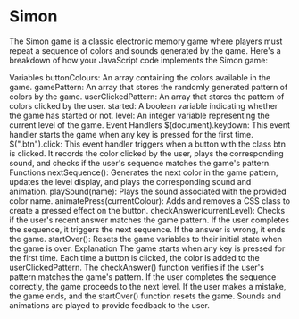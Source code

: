 # Simon

The Simon game is a classic electronic memory game where players must repeat a sequence of colors and sounds generated by the game. Here's a breakdown of how your JavaScript code implements the Simon game:

Variables
buttonColours: An array containing the colors available in the game.
gamePattern: An array that stores the randomly generated pattern of colors by the game.
userClickedPattern: An array that stores the pattern of colors clicked by the user.
started: A boolean variable indicating whether the game has started or not.
level: An integer variable representing the current level of the game.
Event Handlers
$(document).keydown: This event handler starts the game when any key is pressed for the first time.
$(".btn").click: This event handler triggers when a button with the class btn is clicked. It records the color clicked by the user, plays the corresponding sound, and checks if the user's sequence matches the game's pattern.
Functions
nextSequence(): Generates the next color in the game pattern, updates the level display, and plays the corresponding sound and animation.
playSound(name): Plays the sound associated with the provided color name.
animatePress(currentColour): Adds and removes a CSS class to create a pressed effect on the button.
checkAnswer(currentLevel): Checks if the user's recent answer matches the game pattern. If the user completes the sequence, it triggers the next sequence. If the answer is wrong, it ends the game.
startOver(): Resets the game variables to their initial state when the game is over.
Explanation
The game starts when any key is pressed for the first time.
Each time a button is clicked, the color is added to the userClickedPattern.
The checkAnswer() function verifies if the user's pattern matches the game's pattern.
If the user completes the sequence correctly, the game proceeds to the next level.
If the user makes a mistake, the game ends, and the startOver() function resets the game.
Sounds and animations are played to provide feedback to the user.

